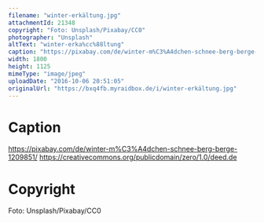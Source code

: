 ```yaml
---
filename: "winter-erkältung.jpg"
attachmentId: 21348
copyright: "Foto: Unsplash/Pixabay/CC0"
photographer: "Unsplash"
altText: "winter-erka%cc%88ltung"
caption: "https://pixabay.com/de/winter-m%C3%A4dchen-schnee-berg-berge-1209851/\nhttps://creativecommons.org/publicdomain/zero/1.0/deed.de"
width: 1800
height: 1125
mimeType: "image/jpeg"
uploadDate: "2016-10-06 20:51:05"
originalUrl: "https://bxq4fb.myraidbox.de/i/winter-erkältung.jpg"
---
```


# Caption

https://pixabay.com/de/winter-m%C3%A4dchen-schnee-berg-berge-1209851/
https://creativecommons.org/publicdomain/zero/1.0/deed.de

# Copyright

Foto: Unsplash/Pixabay/CC0
